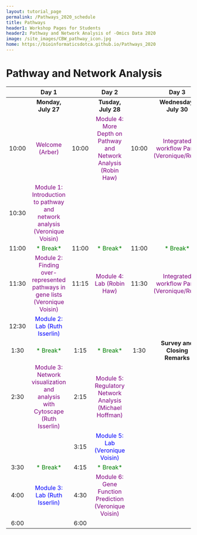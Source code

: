 ```yaml
---
layout: tutorial_page
permalink: /Pathways_2020_schedule
title: Pathways
header1: Workshop Pages for Students
header2: Pathway and Network Analysis of -Omics Data 2020
image: /site_images/CBW_pathway_icon.jpg
home: https://bioinformaticsdotca.github.io/Pathways_2020
---
```


# Pathway and Network Analysis

| | **Day 1** | | **Day 2** | | **Day 3** |
| :---: | :---: | :---: | :---: | :---: | :---: |
| | **Monday, July 27** | | **Tusday, July 28** | | **Wednesday, July 30** |
| 10:00 | <font color="purple"> Welcome (Arber)</font> | 10:00 | <font color="purple">Module 4: More Depth on Pathway and Network Analysis (Robin Haw)</font>|10:00  |<font color="purple"> Integrated workflow Part1 (Veronique/Ruth)</font> |  
| 10:30 | <font color="purple"> Module 1: Introduction to pathway and network analysis (Veronique Voisin) </font> |||||
| 11:00 | <font color="green">* Break*</font>|11:00 | <font color="green">* Break*</font> |11:00 | <font color="green">* Break*</font> |  
| 11:30 | <font color="purple">Module 2: Finding over-represented pathways in gene lists (Veronique Voisin)</font> |11:15 | <font color="purple">Module 4: Lab (Robin Haw)</font> | 11:30  | <font color="purple">Integrated workflow Part2 (Veronique/Ruth)</font> |
| 12:30 | <font color="blue">Module 2: Lab (Ruth Isserlin)</font> |||||
| 1:30 |  <font color="green">* Break*</font>| 1:15 |  <font color="green">* Break*</font>| 1:30 | **Survey and Closing Remarks** |
| 2:30 |  <font color="purple">Module 3: Network visualization and analysis with Cytoscape (Ruth Isserlin)</font>| 2:15 | <font color="purple">Module 5: Regulatory Network Analysis (Michael Hoffman)</font> | | |
||| 3:15 | <font color="blue"> Module 5: Lab (Veronique Voisin)</font> | | |
| 3:30 | <font color="green">* Break*</font> | 4:15 |<font color="green">* Break*</font>| | |
| 4:00 | <font color="blue"> Module 3: Lab (Ruth Isserlin) </font>  | 4:30 | <font color="purple">Module 6: Gene Function Prediction (Veronique Voisin)</font>| | |
| 6:00 | |6:00| |

